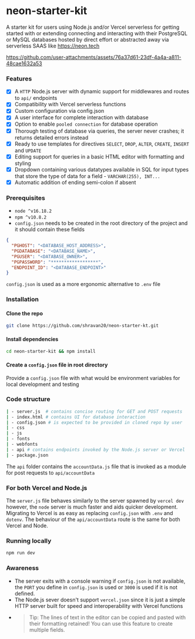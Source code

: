 # neon-starter-kit
A starter kit for users using Node.js and/or Vercel serverless for getting started with or extending connecting and interacting with their PostgreSQL or MySQL databases hosted by direct effort or abstracted away via serverless SAAS like https://neon.tech

https://github.com/user-attachments/assets/76a37d61-23df-4a4a-a811-48cae1632a53

### Features
- [x] A `HTTP` Node.js server with dynamic support for middlewares and routes to `api/` endpoints
- [x] Compatibility with Vercel serverless functions
- [x] Custom configuration via config.json
- [x] A user interface for complete interaction with database
- [x] Option to enable `pooled connection` for database operation
- [x] Thorough testing of database via queries, the server never crashes; it returns detailed errors instead
- [x] Ready to use templates for directives `SELECT`, `DROP`, `ALTER`, `CREATE`, `INSERT` and `UPDATE`
- [x] Editing support for queries in a basic HTML editor with formatting and styling
- [x] Dropdown containing various datatypes available in SQL for input types that store the type of data for a field - `VARCHAR(255), INT...`
- [x] Automatic addition of ending semi-colon if absent

### Prerequisites
+ `node ^v16.18.2`
+ `npm ^v10.8.2`
+ `config.json` needs to be created in the root directory of the project and it should contain these fields
```json
{
  "PGHOST": "<DATABASE_HOST_ADDRESS>",
  "PGDATABASE": "<DATABASE_NAME>",
  "PGUSER": "<DATABASE_OWNER>",
  "PGPASSWORD": "******************",
  "ENDPOINT_ID": "<DATABASE_ENDPOINT>"
}
```
`config.json` is used as a more ergonomic alternative to `.env` file
 
### Installation
#### Clone the repo
```sh
git clone https://github.com/shravan20/neon-starter-kt.git
```
#### Install dependencies
```sh
cd neon-starter-kit && npm install
```
#### Create a `config.json` file in root directory
Provide a `config.json` file with what would be environment variables for local development and testing

### Code structure
```sh
| - server.js  # contains concise routing for GET and POST requests
| - index.html # contains UI for database interaction
| - config.json # is expected to be provided in cloned repo by user
| - css
| - js
| - fonts
| - webfonts
| - api # contains endpoints invoked by the Node.js server or Vercel
| - package.json 
```
The `api` folder contains the `accountData.js` file that is invoked as a module for post requests to `api/accountData`

### For both Vercel and Node.js
The `server.js` file behaves similarly to the server spawned by `vercel dev` however, the `node` server is much faster and aids quicker development. Migrating to Vercel is as easy as replacing `config.json` with `.env` and `dotenv`. The behaviour of the `api/accountData` route is the same for both Vercel and Node.

### Running locally
```sh
npm run dev
```
### Awareness
+ The server exits with a console warning if `config.json` is not available, the `PORT` you define in `config.json` is used or `3000` is used if it is not defined.
+ The Node.js sever doesn't support `vercel.json` since it is just a simple HTTP server built for speed and interoperability with Vercel functions
+ > Tip: The lines of text in the editor can be copied and pasted with their formatting retained! You can use this feature to create multiple fields.

